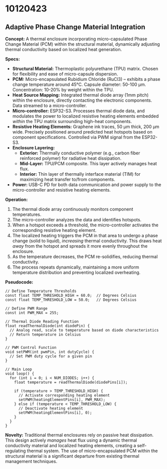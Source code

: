 # 10120423

## Adaptive Phase Change Material Integration

**Concept:** A thermal enclosure incorporating micro-capsulated Phase Change Material (PCM) within the structural material, dynamically adjusting thermal conductivity based on localized heat generation.

**Specs:**

*   **Structural Material:** Thermoplastic polyurethane (TPU) matrix.  Chosen for flexibility and ease of micro-capsule dispersion.
*   **PCM:**  Micro-encapsulated Rubidium Chloride (RuCl3) – exhibits a phase change temperature around 45°C. Capsule diameter: 50-100 μm. Concentration: 10-20% by weight within the TPU.
*   **Heat Source Mapping:**  Integrated thermal diode array (1mm pitch) within the enclosure, directly contacting the electronic components.  Data streamed to a micro-controller.
*   **Micro-controller:**  ESP32-S3.  Processes thermal diode data, and modulates the power to localized resistive heating elements embedded *within* the TPU matrix surrounding high-heat components.
*   **Resistive Heating Elements:** Graphene ink traces, 50 μm thick, 200 μm wide.  Precisely positioned around predicted heat hotspots based on component specifications. Controlled via PWM signal from the ESP32-S3.
*   **Enclosure Layering:**
    *   **Exterior:**  Thermally conductive polymer (e.g., carbon fiber reinforced polymer) for radiative heat dissipation.
    *   **Mid-Layer:** TPU/PCM composite. This layer actively manages heat flux.
    *   **Interior:**  Thin layer of thermally interface material (TIM) for maximizing heat transfer to/from components.
*   **Power:** USB-C PD for both data communication and power supply to the micro-controller and resistive heating elements.

**Operation:**

1.  The thermal diode array continuously monitors component temperatures.
2.  The micro-controller analyzes the data and identifies hotspots.
3.  When a hotspot exceeds a threshold, the micro-controller activates the corresponding resistive heating element.
4.  The localized heating triggers the PCM in that area to undergo a phase change (solid to liquid), *increasing* thermal conductivity. This draws heat *away* from the hotspot and spreads it more evenly throughout the enclosure.
5.  As the temperature decreases, the PCM re-solidifies, reducing thermal conductivity.
6.  The process repeats dynamically, maintaining a more uniform temperature distribution and preventing localized overheating.

**Pseudocode:**

```
// Define Temperature Thresholds
const float TEMP_THRESHOLD_HIGH = 60.0;  // Degrees Celsius
const float TEMP_THRESHOLD_LOW = 50.0;   // Degrees Celsius

// Define PWM Range
const int PWM_MAX = 255;

// Thermal Diode Reading Function
float readThermalDiode(int diodePin) {
  // Analog read, scale to temperature based on diode characteristics
  // Return temperature in Celsius
}

// PWM Control Function
void setPWM(int pwmPin, int dutyCycle) {
  // Set PWM duty cycle for a given pin
}

// Main Loop
void loop() {
  for (int i = 0; i < NUM_DIODES; i++) {
    float temperature = readThermalDiode(diodePins[i]);

    if (temperature > TEMP_THRESHOLD_HIGH) {
      // Activate corresponding heating element
      setPWM(heatingElementPins[i], PWM_MAX);
    } else if (temperature < TEMP_THRESHOLD_LOW) {
      // Deactivate heating element
      setPWM(heatingElementPins[i], 0);
    }
  }
}
```

**Novelty:**  Traditional thermal enclosures rely on passive heat dissipation. This design actively *manages* heat flux using a dynamic thermal conductivity material and localized heating elements, creating a self-regulating thermal system. The use of micro-encapsulated PCM within the structural material is a significant departure from existing thermal management techniques.